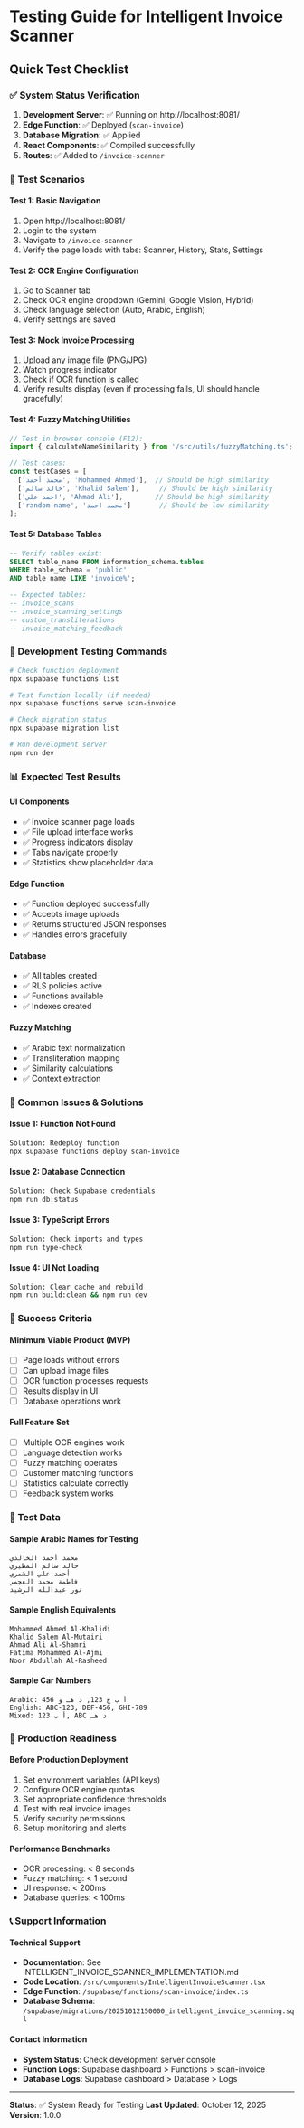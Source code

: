 # Testing Guide for Intelligent Invoice Scanner

## Quick Test Checklist

### ✅ System Status Verification

1. **Development Server**: ✅ Running on http://localhost:8081/
2. **Edge Function**: ✅ Deployed (`scan-invoice`)
3. **Database Migration**: ✅ Applied 
4. **React Components**: ✅ Compiled successfully
5. **Routes**: ✅ Added to `/invoice-scanner`

### 🧪 Test Scenarios

#### Test 1: Basic Navigation
1. Open http://localhost:8081/
2. Login to the system
3. Navigate to `/invoice-scanner`
4. Verify the page loads with tabs: Scanner, History, Stats, Settings

#### Test 2: OCR Engine Configuration
1. Go to Scanner tab
2. Check OCR engine dropdown (Gemini, Google Vision, Hybrid)
3. Check language selection (Auto, Arabic, English)
4. Verify settings are saved

#### Test 3: Mock Invoice Processing
1. Upload any image file (PNG/JPG)
2. Watch progress indicator
3. Check if OCR function is called
4. Verify results display (even if processing fails, UI should handle gracefully)

#### Test 4: Fuzzy Matching Utilities
```typescript
// Test in browser console (F12):
import { calculateNameSimilarity } from '/src/utils/fuzzyMatching.ts';

// Test cases:
const testCases = [
  ['محمد أحمد', 'Mohammed Ahmed'],  // Should be high similarity
  ['خالد سالم', 'Khalid Salem'],     // Should be high similarity  
  ['احمد علي', 'Ahmad Ali'],        // Should be high similarity
  ['random name', 'محمد احمد']       // Should be low similarity
];
```

#### Test 5: Database Tables
```sql
-- Verify tables exist:
SELECT table_name FROM information_schema.tables 
WHERE table_schema = 'public' 
AND table_name LIKE 'invoice%';

-- Expected tables:
-- invoice_scans
-- invoice_scanning_settings  
-- custom_transliterations
-- invoice_matching_feedback
```

### 🔧 Development Testing Commands

```bash
# Check function deployment
npx supabase functions list

# Test function locally (if needed)
npx supabase functions serve scan-invoice

# Check migration status
npx supabase migration list

# Run development server
npm run dev
```

### 📊 Expected Test Results

#### UI Components
- ✅ Invoice scanner page loads
- ✅ File upload interface works
- ✅ Progress indicators display
- ✅ Tabs navigate properly
- ✅ Statistics show placeholder data

#### Edge Function
- ✅ Function deployed successfully
- ✅ Accepts image uploads
- ✅ Returns structured JSON responses
- ✅ Handles errors gracefully

#### Database
- ✅ All tables created
- ✅ RLS policies active
- ✅ Functions available
- ✅ Indexes created

#### Fuzzy Matching
- ✅ Arabic text normalization
- ✅ Transliteration mapping
- ✅ Similarity calculations
- ✅ Context extraction

### 🐛 Common Issues & Solutions

#### Issue 1: Function Not Found
```bash
Solution: Redeploy function
npx supabase functions deploy scan-invoice
```

#### Issue 2: Database Connection
```bash
Solution: Check Supabase credentials
npm run db:status
```

#### Issue 3: TypeScript Errors
```bash
Solution: Check imports and types
npm run type-check
```

#### Issue 4: UI Not Loading
```bash
Solution: Clear cache and rebuild
npm run build:clean && npm run dev
```

### 🎯 Success Criteria

#### Minimum Viable Product (MVP)
- [ ] Page loads without errors
- [ ] Can upload image files
- [ ] OCR function processes requests
- [ ] Results display in UI
- [ ] Database operations work

#### Full Feature Set
- [ ] Multiple OCR engines work
- [ ] Language detection works
- [ ] Fuzzy matching operates
- [ ] Customer matching functions
- [ ] Statistics calculate correctly
- [ ] Feedback system works

### 📝 Test Data

#### Sample Arabic Names for Testing
```
محمد أحمد الخالدي
خالد سالم المطيري  
أحمد علي الشمري
فاطمة محمد العجمي
نور عبدالله الرشيد
```

#### Sample English Equivalents
```
Mohammed Ahmed Al-Khalidi
Khalid Salem Al-Mutairi
Ahmad Ali Al-Shamri
Fatima Mohammed Al-Ajmi
Noor Abdullah Al-Rasheed
```

#### Sample Car Numbers
```
Arabic: أ ب ج 123, د هـ و 456
English: ABC-123, DEF-456, GHI-789
Mixed: أ ب 123, ABC د هـ
```

### 🚀 Production Readiness

#### Before Production Deployment
1. Set environment variables (API keys)
2. Configure OCR engine quotas
3. Set appropriate confidence thresholds
4. Test with real invoice images
5. Verify security permissions
6. Setup monitoring and alerts

#### Performance Benchmarks
- OCR processing: < 8 seconds
- Fuzzy matching: < 1 second  
- UI response: < 200ms
- Database queries: < 100ms

### 📞 Support Information

#### Technical Support
- **Documentation**: See INTELLIGENT_INVOICE_SCANNER_IMPLEMENTATION.md
- **Code Location**: `/src/components/IntelligentInvoiceScanner.tsx`
- **Edge Function**: `/supabase/functions/scan-invoice/index.ts` 
- **Database Schema**: `/supabase/migrations/20251012150000_intelligent_invoice_scanning.sql`

#### Contact Information
- **System Status**: Check development server console
- **Function Logs**: Supabase dashboard > Functions > scan-invoice
- **Database Logs**: Supabase dashboard > Database > Logs

---

**Status**: ✅ System Ready for Testing
**Last Updated**: October 12, 2025
**Version**: 1.0.0